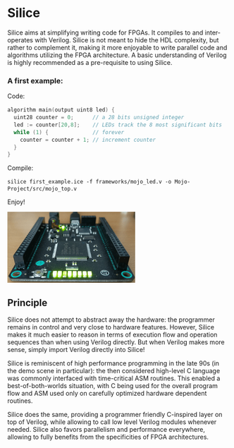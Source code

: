 # Silice

Silice aims at simplifying writing code for FPGAs. It compiles to and inter-operates with Verilog. Silice is not meant to hide the HDL complexity, but rather to complement it, making it more enjoyable to write parallel code and algorithms utilizing the FPGA architecture. A basic understanding of Verilog is highly recommended as a pre-requisite to using Silice.

### A first example:

Code:
```c
algorithm main(output uint8 led) {   
  uint28 counter = 0;      // a 28 bits unsigned integer
  led := counter[20,8];    // LEDs track the 8 most significant bits  
  while (1) {              // forever
    counter = counter + 1; // increment counter
  }  
}
```

Compile:
```
silice first_example.ice -f frameworks/mojo_led.v -o Mojo-Project/src/mojo_top.v
```

Enjoy!

![First example in action on a Mojo v3](docs/figures/first_example.gif "First example in action on a Mojo v3")

## Principle

Silice does not attempt to abstract away the hardware: the programmer remains in control and very close to hardware features. However, Silice makes it much easier to reason in terms of execution flow and operation sequences than when using Verilog directly. But when Verilog makes more sense, simply import Verilog directly into Silice!

Silice is reminiscent of high performance programming in the late 90s (in the demo scene in particular): the then considered high-level C language was commonly interfaced with time-critical ASM routines. This enabled a best-of-both-worlds situation, with C being used for the overall program flow and ASM used only on carefully optimized hardware dependent routines.

Silice does the same, providing a programmer friendly C-inspired layer on top of Verilog, while allowing to call low level Verilog modules whenever needed. Silice also favors parallelism and performance everywhere, allowing to fully benefits from the specificities of FPGA architectures.

